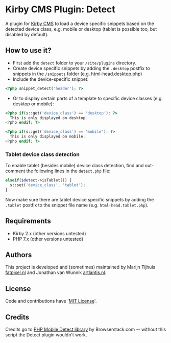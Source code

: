 # Kirby CMS Plugin: Detect

A plugin for [Kirby CMS](http://getkirby.com) to load a device specific snippets based on the detected device class, e.g. mobile or desktop (tablet is possible too, but disabled by default).

## How to use it?

* First add the `detect` folder to your `/site/plugins` directory.
* Create device specific snippets by adding the `.desktop` postfix to snippets in the `/snippets` folder (e.g. html-head.desktop.php)
* Include the device-specific snippet:

```php
<?php snippet_detect('header'); ?>
```

* Or to display certain parts of a template to specific device classes (e.g. desktop or mobile):

```php
<?php if(s::get('device_class') == 'desktop'): ?>
  This is only displayed on desktop.
<?php endif; ?>

<?php if(s::get('device_class') == 'mobile'): ?>
  This is only displayed on mobile.
<?php endif; ?>
```

### Tablet device class detection

To enable tablet (besides mobile) device class detection, find and out-comment the following lines in the `detect.php` file:

```php
elseif($detect->isTablet()) {
  s::set('device_class', 'tablet');
}
```

Now make sure there are tablet device specific snippets by adding the `.tablet` postfix to the snippet file name (e.g. `html-head.tablet.php`).

## Requirements

- Kirby 2.x (other versions untested)
- PHP 7.x (other versions untested)

## Authors

This project is developed and (sometimes) maintained by Marijn Tijhuis [fatpixel.nl](https://fatpixel.nl) and Jonathan van Wunnik [artlantis.nl](https://artlantis.nl).

## License

Code and contributions have '[MIT License](./license.md)'.

## Credits

Credits go to [PHP Mobile Detect library](https://github.com/serbanghita/Mobile-Detect) by Browserstack.com -- without this script the Detect plugin wouldn't work.
